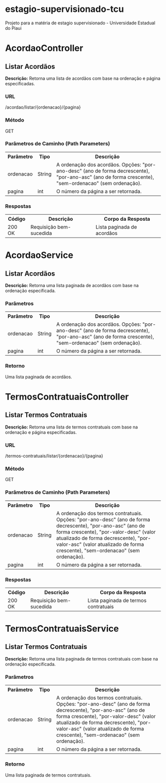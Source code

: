 # estagio-supervisionado-tcu
Projeto para a matéria de estagio supervisionado - Universidade Estadual do Piaui

<h1>AcordaoController</h1>

<h2>Listar Acordãos</h2>

<p><strong>Descrição:</strong> Retorna uma lista de acordãos com base na ordenação e página especificadas.</p>

<h3>URL</h3>
<p>/acordao/listar/{ordenacao}/{pagina}</p>

<h3>Método</h3>
<p>GET</p>

<h3>Parâmetros de Caminho (Path Parameters)</h3>
<table>
  <tr>
    <th>Parâmetro</th>
    <th>Tipo</th>
    <th>Descrição</th>
  </tr>
  <tr>
    <td>ordenacao</td>
    <td>String</td>
    <td>A ordenação dos acordãos. Opções: "por-ano-desc" (ano de forma decrescente), "por-ano-asc" (ano de forma crescente), "sem-ordenacao" (sem ordenação).</td>
  </tr>
  <tr>
    <td>pagina</td>
    <td>int</td>
    <td>O número da página a ser retornada.</td>
  </tr>
</table>

<h3>Respostas</h3>
<table>
  <tr>
    <th>Código</th>
    <th>Descrição</th>
    <th>Corpo da Resposta</th>
  </tr>
  <tr>
    <td>200 OK</td>
    <td>Requisição bem-sucedida</td>
    <td>Lista paginada de acordãos</td>
  </tr>
</table>


<h1>AcordaoService</h1>

<h2>Listar Acordãos</h2>

<p><strong>Descrição:</strong> Retorna uma lista paginada de acordãos com base na ordenação especificada.</p>

<h3>Parâmetros</h3>
<table>
  <tr>
    <th>Parâmetro</th>
    <th>Tipo</th>
    <th>Descrição</th>
  </tr>
  <tr>
    <td>ordenacao</td>
    <td>String</td>
    <td>A ordenação dos acordãos. Opções: "por-ano-desc" (ano de forma decrescente), "por-ano-asc" (ano de forma crescente), "sem-ordenacao" (sem ordenação).</td>
  </tr>
  <tr>
    <td>pagina</td>
    <td>int</td>
    <td>O número da página a ser retornada.</td>
  </tr>
</table>

<h3>Retorno</h3>
<p>Uma lista paginada de acordãos.</p>

<h1>TermosContratuaisController</h1>

<h2>Listar Termos Contratuais</h2>

<p><strong>Descrição:</strong> Retorna uma lista de termos contratuais com base na ordenação e página especificadas.</p>

<h3>URL</h3>
<p>/termos-contratuais/listar/{ordenacao}/{pagina}</p>

<h3>Método</h3>
<p>GET</p>

<h3>Parâmetros de Caminho (Path Parameters)</h3>
<table>
  <tr>
    <th>Parâmetro</th>
    <th>Tipo</th>
    <th>Descrição</th>
  </tr>
  <tr>
    <td>ordenacao</td>
    <td>String</td>
    <td>A ordenação dos termos contratuais. Opções: "por-ano-desc" (ano de forma decrescente), "por-ano-asc" (ano de forma crescente), "por-valor-desc" (valor atualizado de forma decrescente), "por-valor-asc" (valor atualizado de forma crescente), "sem-ordenacao" (sem ordenação).</td>
  </tr>
  <tr>
    <td>pagina</td>
    <td>int</td>
    <td>O número da página a ser retornada.</td>
  </tr>
</table>

<h3>Respostas</h3>
<table>
  <tr>
    <th>Código</th>
    <th>Descrição</th>
    <th>Corpo da Resposta</th>
  </tr>
  <tr>
    <td>200 OK</td>
    <td>Requisição bem-sucedida</td>
    <td>Lista paginada de termos contratuais</td>
  </tr>
</table>


<h1>TermosContratuaisService</h1>

<h2>Listar Termos Contratuais</h2>

<p><strong>Descrição:</strong> Retorna uma lista paginada de termos contratuais com base na ordenação especificada.</p>

<h3>Parâmetros</h3>
<table>
  <tr>
    <th>Parâmetro</th>
    <th>Tipo</th>
    <th>Descrição</th>
  </tr>
  <tr>
    <td>ordenacao</td>
    <td>String</td>
    <td>A ordenação dos termos contratuais. Opções: "por-ano-desc" (ano de forma decrescente), "por-ano-asc" (ano de forma crescente), "por-valor-desc" (valor atualizado de forma decrescente), "por-valor-asc" (valor atualizado de forma crescente), "sem-ordenacao" (sem ordenação).</td>
  </tr>
  <tr>
    <td>pagina</td>
    <td>int</td>
    <td>O número da página a ser retornada.</td>
  </tr>
</table>

<h3>Retorno</h3>
<p>Uma lista paginada de termos contratuais.</p>
